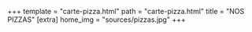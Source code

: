+++
template = "carte-pizza.html"
path = "carte-pizza.html"
title = "NOS PIZZAS"
[extra]
home_img = "sources/pizzas.jpg"
+++
